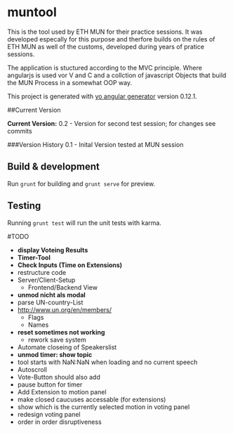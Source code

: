 # muntool

This is the tool used by ETH MUN for their practice sessions. It was developed especally for this purpose and therfore builds on the rules of ETH MUN as well of the customs, developed during years of pratice sessions.

The application is stuctured according to the MVC principle. Where angularjs is used vor V and C and a collction of javascript Objects that build the MUN Process in a somewhat OOP way.

This project is generated with [yo angular generator](https://github.com/yeoman/generator-angular)
version 0.12.1.

##Current Version

**Current Version:** 0.2 - Version for second test session; for changes see commits

###Version History
0.1 - Inital Version tested at MUN session

## Build & development

Run `grunt` for building and `grunt serve` for preview.

## Testing

Running `grunt test` will run the unit tests with karma.


#TODO
- **display Voteing Results**
- **Timer-Tool**
- **Check Inputs (Time on Extensions)**
- restructure code
- Server/Client-Setup
	- Frontend/Backend View
- **unmod nicht als modal**
- parse UN-country-List
- http://www.un.org/en/members/
	- Flags
	- Names
- **reset sometimes not working**
	- rework save system
- Automate closeing of Speakerslist
- **unmod timer: show topic**
- tool starts with NaN:NaN when loading and no current speech
- Autoscroll
- Vote-Button should also add
- pause button for timer
- Add Extension to motion panel
- make closed caucuses accessable (for extensions)
- show which is the currently selected motion in voting panel
- redesign voting panel
- order in order disruptiveness